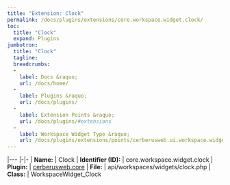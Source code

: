 ```yaml
---
title: "Extension: Clock"
permalink: /docs/plugins/extensions/core.workspace.widget.clock/
toc:
  title: "Clock"
  expand: Plugins
jumbotron:
  title: "Clock"
  tagline: 
  breadcrumbs:
  -
    label: Docs &raquo;
    url: /docs/home/
  -
    label: Plugins &raquo;
    url: /docs/plugins/
  -
    label: Extension Points &raquo;
    url: /docs/plugins/#extensions
  -
    label: Workspace Widget Type &raquo;
    url: /docs/plugins/extensions/points/cerberusweb.ui.workspace.widget/
---
```


|---
|-|-
| **Name:** | Clock
| **Identifier (ID):** | core.workspace.widget.clock
| **Plugin:** | [cerberusweb.core](/docs/plugins/cerberusweb.core/)
| **File:** | api/workspaces/widgets/clock.php
| **Class:** | WorkspaceWidget_Clock


